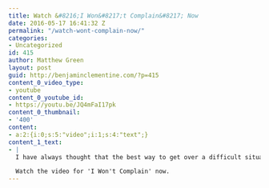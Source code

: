 ```yaml
---
title: Watch &#8216;I Won&#8217;t Complain&#8217; Now
date: 2016-05-17 16:41:32 Z
permalink: "/watch-wont-complain-now/"
categories:
- Uncategorized
id: 415
author: Matthew Green
layout: post
guid: http://benjaminclementine.com/?p=415
content_0_video_type:
- youtube
content_0_youtube_id:
- https://youtu.be/JQ4mFaI17pk
content_0_thumbnail:
- '400'
content:
- a:2:{i:0;s:5:"video";i:1;s:4:"text";}
content_1_text:
- |
  I have always thought that the best way to get over a difficult situation is by way of belittling. Nothing is bigger than what I see.

  Watch the video for 'I Won't Complain' now.
---
```


